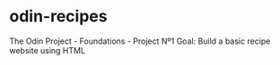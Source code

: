 # odin-recipes
The Odin Project - Foundations - Project Nº1
Goal: Build a basic recipe website using HTML 

